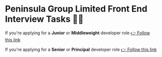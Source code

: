 # Peninsula Group Limited Front End Interview Tasks 🧑‍💻

If you're applying for a **Junior** or **Middleweight** developer role [👉 Follow this link](/junior-and-middleweight.md)

If you're applying for a **Senior** or **Principal** developer role [👉 Follow this link](/senior-and-principal.md)
